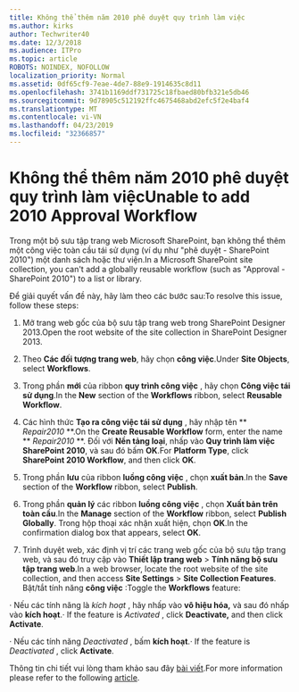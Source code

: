 ```yaml
---
title: Không thể thêm năm 2010 phê duyệt quy trình làm việc
ms.author: kirks
author: Techwriter40
ms.date: 12/3/2018
ms.audience: ITPro
ms.topic: article
ROBOTS: NOINDEX, NOFOLLOW
localization_priority: Normal
ms.assetid: 0df65cf9-7eae-4de7-88e9-1914635c8d11
ms.openlocfilehash: 3741b1169ddf731725c18fbaed80bfb321e5db46
ms.sourcegitcommit: 9d78905c512192ffc4675468abd2efc5f2e4baf4
ms.translationtype: MT
ms.contentlocale: vi-VN
ms.lasthandoff: 04/23/2019
ms.locfileid: "32366857"
---
```

# <a name="unable-to-add-2010-approval-workflow"></a><span data-ttu-id="21fc9-102">Không thể thêm năm 2010 phê duyệt quy trình làm việc</span><span class="sxs-lookup"><span data-stu-id="21fc9-102">Unable to add 2010 Approval Workflow</span></span>

<span data-ttu-id="21fc9-103">Trong một bộ sưu tập trang web Microsoft SharePoint, bạn không thể thêm một công việc toàn cầu tái sử dụng (ví dụ như "phê duyệt - SharePoint 2010") một danh sách hoặc thư viện.</span><span class="sxs-lookup"><span data-stu-id="21fc9-103">In a Microsoft SharePoint site collection, you can't add a globally reusable workflow (such as "Approval - SharePoint 2010") to a list or library.</span></span>
  
<span data-ttu-id="21fc9-104">Để giải quyết vấn đề này, hãy làm theo các bước sau:</span><span class="sxs-lookup"><span data-stu-id="21fc9-104">To resolve this issue, follow these steps:</span></span> 
  
1. <span data-ttu-id="21fc9-105">Mở trang web gốc của bộ sưu tập trang web trong SharePoint Designer 2013.</span><span class="sxs-lookup"><span data-stu-id="21fc9-105">Open the root website of the site collection in SharePoint Designer 2013.</span></span>
  
2. <span data-ttu-id="21fc9-106">Theo **Các đối tượng trang web**, hãy chọn **công việc**.</span><span class="sxs-lookup"><span data-stu-id="21fc9-106">Under **Site Objects**, select **Workflows**.</span></span> 
  
3. <span data-ttu-id="21fc9-107">Trong phần **mới** của ribbon **quy trình công việc** , hãy chọn **Công việc tái sử dụng**.</span><span class="sxs-lookup"><span data-stu-id="21fc9-107">In the **New** section of the **Workflows** ribbon, select **Reusable Workflow**.</span></span> 
  
4. <span data-ttu-id="21fc9-108">Các hình thức **Tạo ra công việc tái sử dụng** , hãy nhập tên \*\* *Repair2010* \*\*.</span><span class="sxs-lookup"><span data-stu-id="21fc9-108">On the **Create Reusable Workflow** form, enter the name \*\* *Repair2010* \*\*.</span></span> <span data-ttu-id="21fc9-109">Đối với **Nền tảng loại**, nhấp vào **Quy trình làm việc SharePoint 2010**, và sau đó bấm **OK**.</span><span class="sxs-lookup"><span data-stu-id="21fc9-109">For **Platform Type**, click **SharePoint 2010 Workflow**, and then click **OK**.</span></span> 
  
1. <span data-ttu-id="21fc9-110">Trong phần **lưu** của ribbon **luồng công việc** , chọn **xuất bản**.</span><span class="sxs-lookup"><span data-stu-id="21fc9-110">In the **Save** section of the **Workflow** ribbon, select **Publish**.</span></span> 
  
2. <span data-ttu-id="21fc9-111">Trong phần **quản lý** các ribbon **luồng công việc** , chọn **Xuất bản trên toàn cầu**.</span><span class="sxs-lookup"><span data-stu-id="21fc9-111">In the **Manage** section of the **Workflow** ribbon, select **Publish Globally**.</span></span> <span data-ttu-id="21fc9-112">Trong hộp thoại xác nhận xuất hiện, chọn **OK**.</span><span class="sxs-lookup"><span data-stu-id="21fc9-112">In the confirmation dialog box that appears, select **OK**.</span></span> 
  
3. <span data-ttu-id="21fc9-113">Trình duyệt web, xác định vị trí các trang web gốc của bộ sưu tập trang web, và sau đó truy cập vào **Thiết lập trang web** \> **Tính năng bộ sưu tập trang web**.</span><span class="sxs-lookup"><span data-stu-id="21fc9-113">In a web browser, locate the root website of the site collection, and then access **Site Settings** \> **Site Collection Features**.</span></span> <span data-ttu-id="21fc9-114">Bật/tắt tính năng **công việc** :</span><span class="sxs-lookup"><span data-stu-id="21fc9-114">Toggle the **Workflows** feature:</span></span> 
  
<span data-ttu-id="21fc9-115">· Nếu các tính năng là *kích hoạt* , hãy nhấp vào **vô hiệu hóa,** và sau đó nhấp vào **kích hoạt**.</span><span class="sxs-lookup"><span data-stu-id="21fc9-115">· If the feature is  *Activated*  , click **Deactivate,** and then click **Activate**.</span></span> 
  
<span data-ttu-id="21fc9-116">· Nếu các tính năng *Deactivated* , bấm **kích hoạt**.</span><span class="sxs-lookup"><span data-stu-id="21fc9-116">· If the feature is  *Deactivated*  , click **Activate**.</span></span> 
  
<span data-ttu-id="21fc9-117">Thông tin chi tiết vui lòng tham khảo sau đây [bài viết](https://go.microsoft.com/fwlink/?linkid=2047770&amp;clcid=0x409).</span><span class="sxs-lookup"><span data-stu-id="21fc9-117">For more information please refer to the following [article](https://go.microsoft.com/fwlink/?linkid=2047770&amp;clcid=0x409).</span></span>
  

